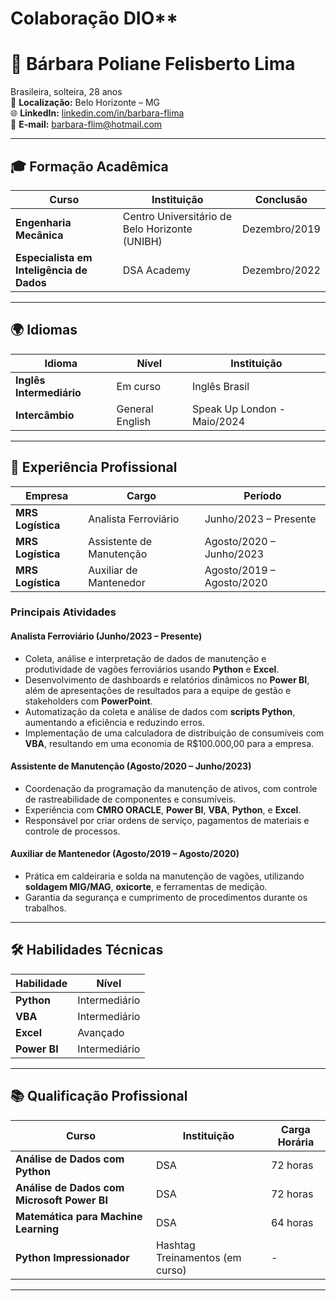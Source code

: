 # Colaboração DIO**
# 💼 **Bárbara Poliane Felisberto Lima**

Brasileira, solteira, 28 anos  
📍 **Localização:** Belo Horizonte – MG   
🌐 **LinkedIn:** [linkedin.com/in/barbara-flima](https://www.linkedin.com/in/barbara-flima)  
📧 **E-mail:** [barbara-flim@hotmail.com](mailto:barbara-flim@hotmail.com)  

---

## 🎓 **Formação Acadêmica**

| Curso                              | Instituição                           | Conclusão       |
|------------------------------------|---------------------------------------|----------------|
| **Engenharia Mecânica**            | Centro Universitário de Belo Horizonte (UNIBH) | Dezembro/2019  |
| **Especialista em Inteligência de Dados** | DSA Academy                          | Dezembro/2022  |

---

## 🌍 **Idiomas**

| Idioma                | Nível          | Instituição                             |
|-----------------------|----------------|-----------------------------------------|
| **Inglês Intermediário** | Em curso       | Inglês Brasil                           |
| **Intercâmbio**         | General English | Speak Up London - Maio/2024             |

---

## 💼 **Experiência Profissional**

| Empresa                | Cargo                     | Período               |
|------------------------|---------------------------|-----------------------|
| **MRS Logística**       | Analista Ferroviário       | Junho/2023 – Presente |
| **MRS Logística**       | Assistente de Manutenção   | Agosto/2020 – Junho/2023 |
| **MRS Logística**       | Auxiliar de Mantenedor     | Agosto/2019 – Agosto/2020 |

### Principais Atividades
#### Analista Ferroviário (Junho/2023 – Presente) 
- Coleta, análise e interpretação de dados de manutenção e produtividade de vagões ferroviários usando **Python** e **Excel**.
- Desenvolvimento de dashboards e relatórios dinâmicos no **Power BI**, além de apresentações de resultados para a equipe de gestão e stakeholders com **PowerPoint**.
- Automatização da coleta e análise de dados com **scripts Python**, aumentando a eficiência e reduzindo erros.
- Implementação de uma calculadora de distribuição de consumíveis com **VBA**, resultando em uma economia de R$100.000,00 para a empresa.

#### Assistente de Manutenção (Agosto/2020 – Junho/2023)
- Coordenação da programação da manutenção de ativos, com controle de rastreabilidade de componentes e consumíveis.
- Experiência com **CMRO ORACLE**, **Power BI**, **VBA**, **Python**, e **Excel**.
- Responsável por criar ordens de serviço, pagamentos de materiais e controle de processos.

#### Auxiliar de Mantenedor (Agosto/2019 – Agosto/2020)
- Prática em caldeiraria e solda na manutenção de vagões, utilizando **soldagem MIG/MAG**, **oxicorte**, e ferramentas de medição.
- Garantia da segurança e cumprimento de procedimentos durante os trabalhos.

---

## 🛠️ **Habilidades Técnicas**

| Habilidade                | Nível          |
|---------------------------|----------------|
| **Python**                | Intermediário  |
| **VBA**                   | Intermediário  |
| **Excel**                 | Avançado       |
| **Power BI**              | Intermediário  |

---

## 📚 **Qualificação Profissional**

| Curso                                          | Instituição                     | Carga Horária |
|------------------------------------------------|---------------------------------|---------------|
| **Análise de Dados com Python**                | DSA                             | 72 horas      |
| **Análise de Dados com Microsoft Power BI**    | DSA                             | 72 horas      |
| **Matemática para Machine Learning**           | DSA                             | 64 horas      |
| **Python Impressionador**                      | Hashtag Treinamentos (em curso) | -             |

---
